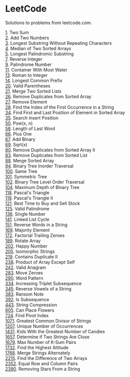 # LeetCode
Solutions to problems from leetcode.com.

[1](1). Two Sum  
[2](2). Add Two Numbers  
[3](3). Longest Substring Without Repeating Characters  
[4](4). Median of Two Sorted Arrays  
[5](5). Longest Palindromic Substring  
[7](7). Reverse Integer  
[9](9). Palindrome Number  
[11](11). Container With Most Water  
[13](13). Roman to Integer  
[14](14). Longest Common Prefix  
[20](20). Valid Parentheses  
[21](21). Merge Two Sorted Lists  
[26](26). Remove Duplicates from Sorted Array  
[27](27). Remove Element  
[28](28). Find the Index of the First Occurrence in a String  
[34](34). Find First and Last Position of Element in Sorted Array  
[35](35). Search Insert Position  
[50](50). Pow(x, n)  
[58](58). Length of Last Word  
[66](66). Plus One  
[67](67). Add Binary  
[69](69). Sqrt(x)  
[80](80). Remove Duplicates from Sorted Array II  
[83](83). Remove Duplicates from Sorted List  
[88](88). Merge Sorted Array  
[94](94). Binary Tree Inorder Traversal  
[100](100). Same Tree  
[101](101). Symmetric Tree  
[102](102). Binary Tree Level Order Traversal  
[104](104). Maximum Depth of Binary Tree  
[118](118). Pascal's Triangle  
[119](119). Pascal's Triangle II  
[121](121). Best Time to Buy and Sell Stock  
[125](125). Valid Palindrome  
[136](136). Single Number  
[141](141). Linked List Cycle  
[151](151). Reverse Words in a String  
[169](169). Majority Element  
[172](172). Factorial Trailing Zeroes  
[189](189). Rotate Array  
[202](202). Happy Number  
[205](205). Isomorphic Strings  
[219](219). Contains Duplicate II  
[238](238). Product of Array Except Self  
[242](242). Valid Anagram  
[283](283). Move Zeroes  
[290](290). Word Pattern  
[334](334). Increasing Triplet Subsequence  
[345](345). Reverse Vowels of a String  
[383](383). Ransom Note  
[392](392). Is Subsequence  
[443](443). String Compression  
[605](605). Can Place Flowers  
[724](724). Find Pivot Index  
[1071](1071). Greatest Common Divisor of Strings  
[1207](1207). Unique Number of Occurrences  
[1431](1431). Kids With the Greatest Number of Candies  
[1657](1657). Determine if Two Strings Are Close  
[1679](1679). Max Number of K-Sum Pairs  
[1732](1732). Find the Highest Altitude  
[1768](1768). Merge Strings Alternately  
[2215](2215). Find the Difference of Two Arrays  
[2352](2352). Equal Row and Column Pairs  
[2390](2390). Removing Stars From a String  
